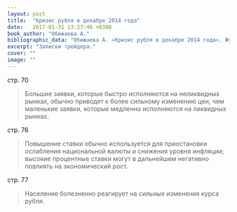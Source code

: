 ```yaml
---
layout: post
title:  "Кризис рубля в декабре 2014 года"
date:   2017-01-31 13:27:46 +0300
book_author: "Обижаева А."
bibliographic_data: "Обижаева А. «Кризис рубля в декабре 2014 года». Журнал «Вопросы экономики», №5, 2016 г., стр. 66-86"
excerpt: "Записки трейдера."
cover: ""
image: ""
---
```


стр. 70

> Большие заявки, которые быстро исполняются на неликвидных рынках, обычно приводят к более сильному изменению цен, чем маленькие заявки, которые медленно исполняются на ликвидных рынках.

стр. 76

> Повышение ставки обычно используется для приостановки ослабления национальной валюты и снижения уровня инфляции; высокие процентные ставки могут в дальнейшем негативно повлиять на экономический рост.

стр. 77 

> Население болезненно реагирует на сильные изменения курса рубля.
